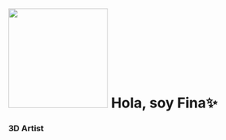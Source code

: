 
# <img src="https://i.pinimg.com/236x/81/4b/8d/814b8dc7ab7994a417f34c2cd42acc62.jpg" width=200> Hola, soy Fina✨
### 3D Artist
